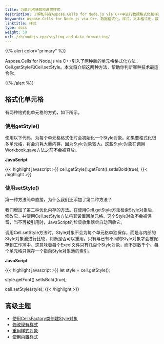 ```yaml
---
title: 为单元格获取和设置样式
description: 了解如何在Aspose.Cells for Node.js via C++中进行数据格式化和样式设置，包括文本格式化、数字格式化、日期格式化以及其他样式选项。我们的指南将帮助你创建专业且具有吸引力的电子表格。
keywords: Aspose.Cells for Node.js via C++，数据格式化，样式，文本格式化，数字格式化，日期格式化，样式选项，电子表格，吸引人的格式，专业外观。
linktitle: 样式
type: docs
weight: 50
url: /zh/nodejs-cpp/styling-and-data-formatting/
---
```


{{% alert color="primary" %}} 

Aspose.Cells for Node.js via C++引入了两种新的单元格格式化方法：Cell.getStyle和Cell.setStyle。本文将介绍这两种方法，帮助你判断哪种技术最适合你。

{{% /alert %}} 
## **格式化单元格**
有两种格式化单元格的方式，如下所示。
### **使用getStyle()**
使用以下代码，为每个单元格格式化时会初始化一个Style对象。如果要格式化很多单元格，将会消耗大量内存，因为Style对象较大。这些Style对象在调用Workbook.save方法之前不会被释放。

**JavaScript**

{{< highlight javascript >}}
cell.getStyle().getFont().setIsBold(true);
{{< /highlight >}}
### **使用setStyle()**
第一种方法简单直接，为什么我们还添加了第二种方法？

我们增加了第二种优化内存的方法。在使用Cell.getStyle方法检索Style对象后，修改它，并使用Cell.setStyle方法将其设置回单元格。这个Style对象不会被保留，当不再被引用时，JavaScript的垃圾收集器会自动回收它。

调用Cell.setStyle方法时，Style对象不会为每个单元格单独保存，而是与内部的Style对象池进行比较，判断是否可以重用。只有与已有不同的Style对象才会被保存到工作簿中。这意味着每个Excel文件只有几百个Style对象，而不是数千个。每个单元格只保存一个指向Style对象池的索引。

**JavaScript**

{{< highlight javascript >}}
let style = cell.getStyle();

style.getFont().setIsBold(true);

cell.setStyle(style);
{{< /highlight >}}

## **高级主题**
- [使用CellsFactory类创建Style对象](/cells/zh/nodejs-cpp/create-style-object-using-cellsfactory-class/)
- [修改现有样式](/cells/zh/nodejs-cpp/modify-an-existing-style/)
- [重用样式对象](/cells/zh/nodejs-cpp/reusing-style-objects/)
- [使用内置样式](/cells/zh/nodejs-cpp/using-built-in-styles/)

